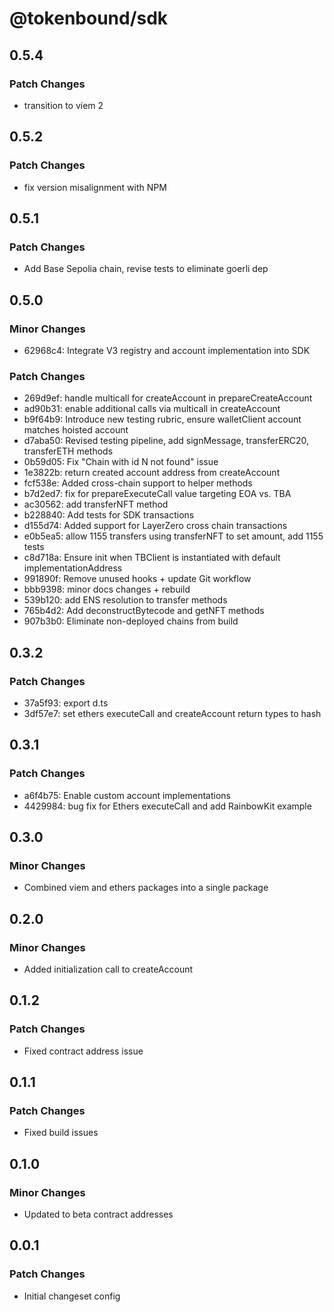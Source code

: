 # @tokenbound/sdk

## 0.5.4

### Patch Changes

- transition to viem 2

## 0.5.2

### Patch Changes

- fix version misalignment with NPM

## 0.5.1

### Patch Changes

- Add Base Sepolia chain, revise tests to eliminate goerli dep

## 0.5.0

### Minor Changes

- 62968c4: Integrate V3 registry and account implementation into SDK

### Patch Changes

- 269d9ef: handle multicall for createAccount in prepareCreateAccount
- ad90b31: enable additional calls via multicall in createAccount
- b9f64b9: Introduce new testing rubric, ensure walletClient account matches hoisted account
- d7aba50: Revised testing pipeline, add signMessage, transferERC20, transferETH methods
- 0b59d05: Fix "Chain with id N not found" issue
- 1e3822b: return created account address from createAccount
- fcf538e: Added cross-chain support to helper methods
- b7d2ed7: fix for prepareExecuteCall value targeting EOA vs. TBA
- ac30562: add transferNFT method
- b228840: Add tests for SDK transactions
- d155d74: Added support for LayerZero cross chain transactions
- e0b5ea5: allow 1155 transfers using transferNFT to set amount, add 1155 tests
- c8d718a: Ensure init when TBClient is instantiated with default implementationAddress
- 991890f: Remove unused hooks + update Git workflow
- bbb9398: minor docs changes + rebuild
- 539b120: add ENS resolution to transfer methods
- 765b4d2: Add deconstructBytecode and getNFT methods
- 907b3b0: Eliminate non-deployed chains from build

## 0.3.2

### Patch Changes

- 37a5f93: export d.ts
- 3df57e7: set ethers executeCall and createAccount return types to hash

## 0.3.1

### Patch Changes

- a6f4b75: Enable custom account implementations
- 4429984: bug fix for Ethers executeCall and add RainbowKit example

## 0.3.0

### Minor Changes

- Combined viem and ethers packages into a single package

## 0.2.0

### Minor Changes

- Added initialization call to createAccount

## 0.1.2

### Patch Changes

- Fixed contract address issue

## 0.1.1

### Patch Changes

- Fixed build issues

## 0.1.0

### Minor Changes

- Updated to beta contract addresses

## 0.0.1

### Patch Changes

- Initial changeset config
